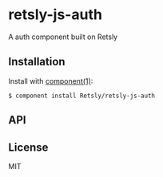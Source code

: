 
# retsly-js-auth

  A auth component built on Retsly

## Installation

  Install with [component(1)](http://component.io):

    $ component install Retsly/retsly-js-auth

## API



## License

  MIT
